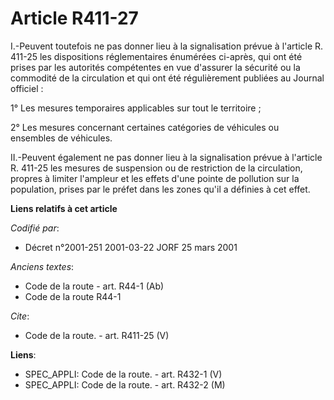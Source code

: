 # Article R411-27

I.-Peuvent toutefois ne pas donner lieu à la signalisation prévue à l'article R. 411-25 les dispositions réglementaires
énumérées ci-après, qui ont été prises par les autorités compétentes en vue d'assurer la sécurité ou la commodité de la
circulation et qui ont été régulièrement publiées au Journal officiel : 

1° Les mesures temporaires applicables sur tout le territoire ; 

2° Les mesures concernant certaines catégories de véhicules ou ensembles de véhicules. 

II.-Peuvent également ne pas donner lieu à la signalisation prévue à l'article R. 411-25 les mesures de suspension ou de
restriction de la circulation, propres à limiter l'ampleur et les effets d'une pointe de pollution sur la population, prises
par le préfet dans les zones qu'il a définies à cet effet.

**Liens relatifs à cet article**

_Codifié par_:

  - Décret n°2001-251 2001-03-22 JORF 25 mars 2001

_Anciens textes_:

  - Code de la route - art. R44-1 (Ab)
  - Code de la route R44-1

_Cite_:

  - Code de la route. - art. R411-25 (V)

**Liens**:

  - SPEC_APPLI: Code de la route. - art. R432-1 (V)
  - SPEC_APPLI: Code de la route. - art. R432-2 (M)
